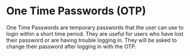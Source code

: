 # One Time Passwords (OTP)

One Time Passwords are temporary passwords that the user can use to login within a short time period.  They are useful for users who have lost their password or are having trouble logging in.  They will be asked to change their password after logging in with the OTP.
